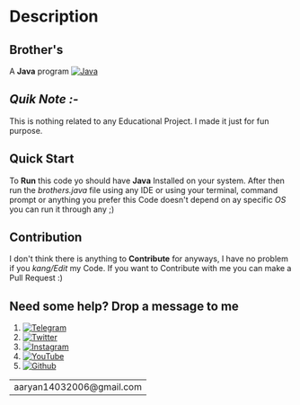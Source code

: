 # Description
## Brother's
  A **Java** program [![Java](https://img.shields.io/badge/Java-ED8B00?style=for-the-badge&logo=java&logoColor=white)]()
  ## _Quik Note :-_
  This is nothing related to any Educational Project. I made it just for fun purpose. 
  
## Quick Start
  To **Run** this code yo should have **Java** Installed on your system.
  After then run the _brothers.java_ file using any IDE or using your terminal, command prompt or anything you prefer this Code doesn't depend on ay   specific _OS_ you can run it through any ;)

## Contribution
  I don't think there is anything to **Contribute** for anyways, I have no problem if you _kang/Edit_ my Code. If you want to Contribute with me you   can make a Pull Request :)
  
## Need some help? Drop a message to me 
1) [![Telegram](https://img.shields.io/badge/Telegram-2CA5E0?style=for-the-badge&logo=telegram&logoColor=white)](https://t.me/Hellion_OP)
2) [![Twitter](https://img.shields.io/badge/Twitter-1DA1F2?style=for-the-badge&logo=twitter&logoColor=white)](https://twitter.com/Aaryan14032006)
3) [![Instagram](https://img.shields.io/badge/Instagram-E4405F?style=for-the-badge&logo=instagram&logoColor=white)](https://www.instagram.com/aaryan14032006/)
4) [![YouTube](https://img.shields.io/badge/YouTube-FF0000?style=for-the-badge&logo=youtube&logoColor=white)](https://www.youtube.com/channel/UC1lFgnNb6sDbahGxmHBT7jQ)
5) [![Github](https://img.shields.io/badge/GitHub-100000?style=for-the-badge&logo=github&logoColor=white)](https://github.com/Hellboy-Aaryan)
<table>
    <tr>
        <td>aaryan14032006@gmail.com</td>
    </tr>
</table>

  

  

